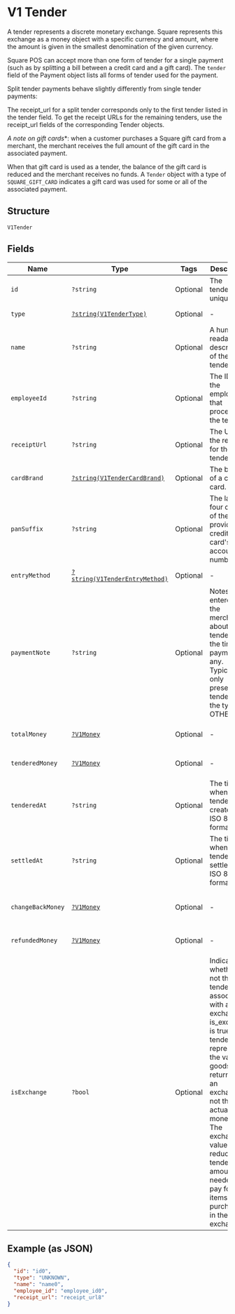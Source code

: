 
# V1 Tender

A tender represents a discrete monetary exchange. Square represents this
exchange as a money object with a specific currency and amount, where the
amount is given in the smallest denomination of the given currency.

Square POS can accept more than one form of tender for a single payment (such
as by splitting a bill between a credit card and a gift card). The `tender`
field of the Payment object lists all forms of tender used for the payment.

Split tender payments behave slightly differently from single tender payments:

The receipt_url for a split tender corresponds only to the first tender listed
in the tender field. To get the receipt URLs for the remaining tenders, use
the receipt_url fields of the corresponding Tender objects.

*A note on gift cards**: when a customer purchases a Square gift card from a
merchant, the merchant receives the full amount of the gift card in the
associated payment.

When that gift card is used as a tender, the balance of the gift card is
reduced and the merchant receives no funds. A `Tender` object with a type of
`SQUARE_GIFT_CARD` indicates a gift card was used for some or all of the
associated payment.

## Structure

`V1Tender`

## Fields

| Name | Type | Tags | Description | Getter | Setter |
|  --- | --- | --- | --- | --- | --- |
| `id` | `?string` | Optional | The tender's unique ID. | getId(): ?string | setId(?string id): void |
| `type` | [`?string(V1TenderType)`](../../doc/models/v1-tender-type.md) | Optional | - | getType(): ?string | setType(?string type): void |
| `name` | `?string` | Optional | A human-readable description of the tender. | getName(): ?string | setName(?string name): void |
| `employeeId` | `?string` | Optional | The ID of the employee that processed the tender. | getEmployeeId(): ?string | setEmployeeId(?string employeeId): void |
| `receiptUrl` | `?string` | Optional | The URL of the receipt for the tender. | getReceiptUrl(): ?string | setReceiptUrl(?string receiptUrl): void |
| `cardBrand` | [`?string(V1TenderCardBrand)`](../../doc/models/v1-tender-card-brand.md) | Optional | The brand of a credit card. | getCardBrand(): ?string | setCardBrand(?string cardBrand): void |
| `panSuffix` | `?string` | Optional | The last four digits of the provided credit card's account number. | getPanSuffix(): ?string | setPanSuffix(?string panSuffix): void |
| `entryMethod` | [`?string(V1TenderEntryMethod)`](../../doc/models/v1-tender-entry-method.md) | Optional | - | getEntryMethod(): ?string | setEntryMethod(?string entryMethod): void |
| `paymentNote` | `?string` | Optional | Notes entered by the merchant about the tender at the time of payment, if any. Typically only present for tender with the type: OTHER. | getPaymentNote(): ?string | setPaymentNote(?string paymentNote): void |
| `totalMoney` | [`?V1Money`](../../doc/models/v1-money.md) | Optional | - | getTotalMoney(): ?V1Money | setTotalMoney(?V1Money totalMoney): void |
| `tenderedMoney` | [`?V1Money`](../../doc/models/v1-money.md) | Optional | - | getTenderedMoney(): ?V1Money | setTenderedMoney(?V1Money tenderedMoney): void |
| `tenderedAt` | `?string` | Optional | The time when the tender was created, in ISO 8601 format. | getTenderedAt(): ?string | setTenderedAt(?string tenderedAt): void |
| `settledAt` | `?string` | Optional | The time when the tender was settled, in ISO 8601 format. | getSettledAt(): ?string | setSettledAt(?string settledAt): void |
| `changeBackMoney` | [`?V1Money`](../../doc/models/v1-money.md) | Optional | - | getChangeBackMoney(): ?V1Money | setChangeBackMoney(?V1Money changeBackMoney): void |
| `refundedMoney` | [`?V1Money`](../../doc/models/v1-money.md) | Optional | - | getRefundedMoney(): ?V1Money | setRefundedMoney(?V1Money refundedMoney): void |
| `isExchange` | `?bool` | Optional | Indicates whether or not the tender is associated with an exchange. If is_exchange is true, the tender represents the value of goods returned in an exchange not the actual money paid. The exchange value reduces the tender amounts needed to pay for items purchased in the exchange. | getIsExchange(): ?bool | setIsExchange(?bool isExchange): void |

## Example (as JSON)

```json
{
  "id": "id0",
  "type": "UNKNOWN",
  "name": "name0",
  "employee_id": "employee_id0",
  "receipt_url": "receipt_url8"
}
```

